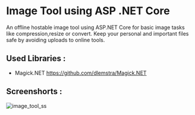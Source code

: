 # Image Tool using ASP .NET Core 

An offline hostable image tool using ASP.NET Core for basic image tasks like compression,resize or convert. Keep your personal and important files safe by avoiding uploads to online tools.


## Used Libraries : 
- Magick.NET https://github.com/dlemstra/Magick.NET


## Screenshorts :

![image_tool_ss](https://github.com/ashiquebzq/Image-Tool-Using-ASP-.NET/assets/16898771/58a41b1c-7d9d-4919-a567-3e2a02d7f5ee)
